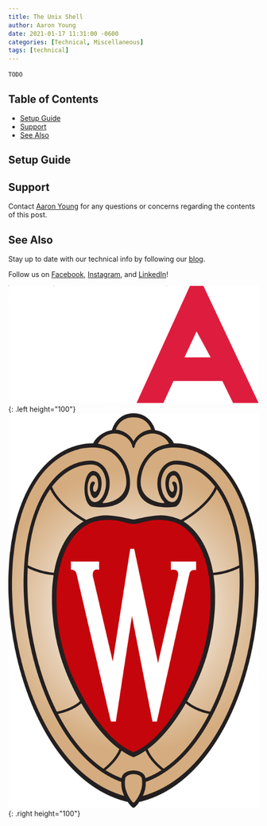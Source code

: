 ```yaml
---
title: The Unix Shell
author: Aaron Young
date: 2021-01-17 11:31:00 -0600
categories: [Technical, Miscellaneous]
tags: [technical]
---
```


`TODO`

## Table of Contents
- [Setup Guide](#setup-guide)
- [Support](#support)
- [See Also](#see-also)

## Setup Guide


## Support

Contact [Aaron Young](aryoung5@wisc.edu) for any questions or concerns regarding the contents of this post.

## See Also

Stay up to date with our technical info by following our [blog](https://www.wisconsinautonomous.org/blog).

Follow us on [Facebook](https://www.facebook.com/wisconsinautonomous/), [Instagram](https://www.instagram.com/wisconsinautonomous/), and [LinkedIn](https://www.linkedin.com/company/wisconsin-autonomous/about/)!

![WA Logo](/assets/img/logos/wa-white.png){: .left height="100"}
![Wisconsin Crest](/assets/img/logos/uw-crest.png){: .right height="100"}